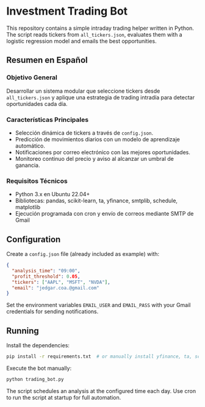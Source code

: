 # Investment Trading Bot

This repository contains a simple intraday trading helper written in Python. The
script reads tickers from `all_tickers.json`, evaluates them with a logistic
regression model and emails the best opportunities.

## Resumen en Español

### Objetivo General
Desarrollar un sistema modular que seleccione tickers desde `all_tickers.json` y aplique una estrategia de trading intradía para detectar oportunidades cada día.

### Características Principales
- Selección dinámica de tickers a través de `config.json`.
- Predicción de movimientos diarios con un modelo de aprendizaje automático.
- Notificaciones por correo electrónico con las mejores oportunidades.
- Monitoreo continuo del precio y aviso al alcanzar un umbral de ganancia.

### Requisitos Técnicos
- Python 3.x en Ubuntu 22.04+
- Bibliotecas: pandas, scikit-learn, ta, yfinance, smtplib, schedule, matplotlib
- Ejecución programada con cron y envío de correos mediante SMTP de Gmail


## Configuration

Create a `config.json` file (already included as example) with:

```json
{
  "analysis_time": "09:00",
  "profit_threshold": 0.05,
  "tickers": ["AAPL", "MSFT", "NVDA"],
  "email": "jedgar.coa.@gmail.com"
}
```

Set the environment variables `EMAIL_USER` and `EMAIL_PASS` with your Gmail
credentials for sending notifications.

## Running

Install the dependencies:

```bash
pip install -r requirements.txt  # or manually install yfinance, ta, scikit-learn
```

Execute the bot manually:

```bash
python trading_bot.py
```

The script schedules an analysis at the configured time each day. Use cron to
run the script at startup for full automation.
